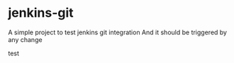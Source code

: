 # jenkins-git

A simple project to test jenkins git integration
And it should be triggered by any change

test
